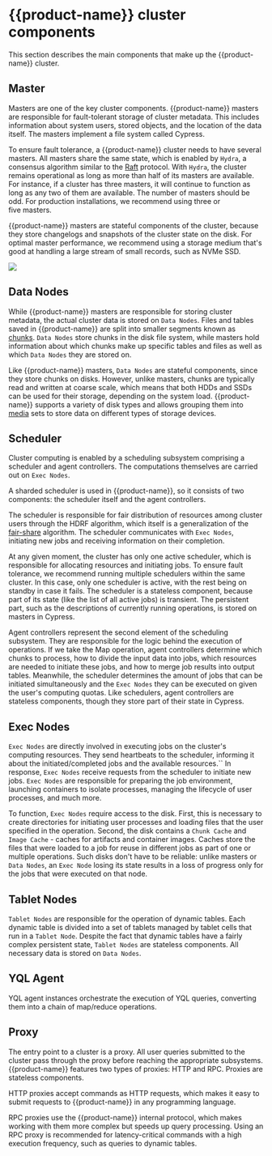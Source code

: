 # {{product-name}} сluster components

This section describes the main components that make up the {{product-name}} cluster.

## Master

Masters are one of the key cluster components. {{product-name}} masters are responsible for fault-tolerant storage of cluster metadata. This includes information about system users, stored objects, and the location of the data itself. The masters implement a file system called Cypress.

To ensure fault tolerance, a {{product-name}} cluster needs to have several masters. All masters share the same state, which is enabled by `Hydra`, a consensus algorithm similar to the [Raft](https://raft.github.io/) protocol. With `Hydra`, the cluster remains operational as long as more than half of its masters are available. For instance, if a cluster has three masters, it will continue to function as long as any two of them are available. The number of masters should be odd. For production installations, we recommend using three or five masters.

{{product-name}} masters are stateful components of the cluster, because they store changelogs and snapshots of the cluster state on the disk. For optimal master performance, we recommend using a storage medium that's good at handling a large stream of small records, such as NVMe SSD.

![](../../../images/yt_cluster_components.png)

## Data Nodes

While {{product-name}} masters are responsible for storing cluster metadata, the actual cluster data is stored on `Data Nodes`. Files and tables saved in {{product-name}} are split into smaller segments known as [chunks](../../user-guide/storage/chunks.md). `Data Nodes` store chunks in the disk file system, while masters hold information about which chunks make up specific tables and files as well as which `Data Nodes` they are stored on.

Like {{product-name}} masters, `Data Nodes` are stateful components, since they store chunks on disks. However, unlike masters, chunks are typically read and written at coarse scale, which means that both HDDs and SSDs can be used for their storage, depending on the system load. {{product-name}} supports a variety of disk types and allows grouping them into [media](../../user-guide/storage/media.md) sets to store data on different types of storage devices.

## Scheduler

Cluster computing is enabled by a scheduling subsystem comprising a scheduler and agent controllers. The computations themselves are carried out on `Exec Nodes`.

A sharded scheduler is used in {{product-name}}, so it consists of two components: the scheduler itself and the agent controllers.

The scheduler is responsible for fair distribution of resources among cluster users through the HDRF algorithm, which itself is a generalization of the [fair-share](https://en.wikipedia.org/wiki/Fair-share_scheduling) algorithm. The scheduler communicates with `Exec Nodes`, initiating new jobs and receiving information on their completion.

At any given moment, the cluster has only one active scheduler, which is responsible for allocating resources and initiating jobs. To ensure fault tolerance, we recommend running multiple schedulers within the same cluster. In this case, only one scheduler is active, with the rest being on standby in case it fails. The scheduler is a stateless component, because part of its state (like the list of all active jobs) is transient. The persistent part, such as the descriptions of currently running operations, is stored on masters in Cypress.

Agent controllers represent the second element of the scheduling subsystem. They are responsible for the logic behind the execution of operations. If we take the Map operation, agent controllers determine which chunks to process, how to divide the input data into jobs, which resources are needed to initiate these jobs, and how to merge job results into output tables. Meanwhile, the scheduler determines the amount of jobs that can be initiated simultaneously and the `Exec Nodes` they can be executed on given the user's computing quotas. Like schedulers, agent controllers are stateless components, though they store part of their state in Cypress.

## Exec Nodes

`Exec Nodes` are directly involved in executing jobs on the cluster's computing resources. They send heartbeats to the scheduler, informing it about the initiated/completed jobs and the available resources.`` In response, `Exec Nodes` receive requests from the scheduler to initiate new jobs. `Exec Nodes` are responsible for preparing the job environment, launching containers to isolate processes, managing the lifecycle of user processes, and much more.

To function, `Exec Nodes` require access to the disk. First, this is necessary to create directories for initiating user processes and loading files that the user specified in the operation. Second, the disk contains a `Chunk Cache` and `Image Cache` - caches for artifacts and container images. Caches store the files that were loaded to a job for reuse in different jobs as part of one or multiple operations. Such disks don't have to be reliable: unlike masters or `Data Nodes`, an `Exec Node` losing its state results in a loss of progress only for the jobs that were executed on that node.

## Tablet Nodes

`Tablet Nodes` are responsible for the operation of dynamic tables. Each dynamic table is divided into a set of tablets managed by tablet cells that run in a `Tablet Node`. Despite the fact that dynamic tables have a fairly complex persistent state, `Tablet Nodes` are stateless components. All necessary data is stored on `Data Nodes`.

## YQL Agent

YQL agent instances orchestrate the execution of YQL queries, converting them into a chain of map/reduce operations.

## Proxy

The entry point to a cluster is a proxy. All user queries submitted to the cluster pass through the proxy before reaching the appropriate subsystems. {{product-name}} features two types of proxies: HTTP and RPC. Proxies are stateless components.

HTTP proxies accept commands as HTTP requests, which makes it easy to submit requests to {{product-name}} in any programming language.

RPC proxies use the {{product-name}} internal protocol, which makes working with them more complex but speeds up query processing. Using an RPC proxy is recommended for latency-critical commands with a high execution frequency, such as queries to dynamic tables.

